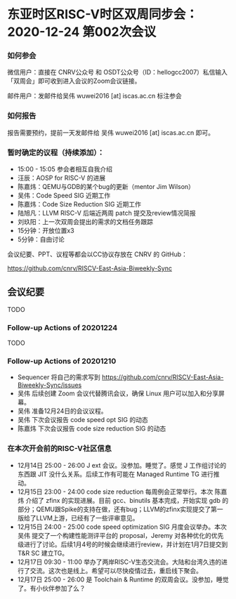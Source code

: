 # 东亚时区RISC-V时区双周同步会：2020-12-24 第002次会议

### 如何参会

微信用户：直接在 CNRV公众号 和 OSDT公众号（ID：hellogcc2007）私信输入「双周会」即可收到进入会议的Zoom会议链接。

邮件用户：发邮件给吴伟 wuwei2016 [at] iscas.ac.cn 标注参会

### 如何报告

报告需要预约，提前一天发邮件给
吴伟 wuwei2016 [at] iscas.ac.cn
即可。

### 暂时确定的议程（持续添加）：

- 15:00 - 15:05 参会者相互自我介绍
- 汪辰：AOSP for RISC-V 的进展
- 陈嘉炜：QEMU与GDB的某个bug的更新（mentor Jim Wilson）
- 吴伟：Code Speed SIG 近期工作
- 陈嘉炜：Code Size Reduction SIG 近期工作
- 陆旭凡：LLVM RISC-V 后端近两周 patch 提交及review情况简报
- 刘玖阳：上一次双周会提出的需求的文档任务跟踪
- 15分钟：开放位置x3
- 5分钟：自由讨论

会议纪要、PPT、议程等都会以CC协议存放在 CNRV 的 GitHub：

https://github.com/cnrv/RISCV-East-Asia-Biweekly-Sync

## 会议纪要

TODO

### Follow-up Actions of 20201224

TODO

### Follow-up Actions of 20201210

- Sequencer 将自己的需求写到 https://github.com/cnrv/RISCV-East-Asia-Biweekly-Sync/issues
- 吴伟 后续创建 Zoom 会议代替腾讯会议，确保 Linux 用户可以加入和分享屏幕。
- 吴伟 准备12月24日的会议议程。
- 吴伟 下次会议报告 code speed opt SIG 的动态
- 陈嘉炜 下次会议报告 code size reduction SIG 的动态

### 在本次开会前的RISC-V社区信息

- 12月14日 25:00 - 26:00 J ext 会议。没参加。睡觉了。感觉 J 工作组讨论的东西跟 JIT 没什么关系。后续工作有可能在 Managed Runtime TG 进行推动。
- 12月15日 23:00 - 24:00 code size reduction 每周例会正常举行。本次 陈嘉炜 介绍了 zfinx 的实现进展。目前 gcc、binutils 基本完成，开始实现 gdb 的部分；QEMU跟Spike的支持在做，还有bug；LLVM的zfinx实现提交了第一版给了LLVM上游，已经有了一些评审意见。
- 12月15日 24:00 - 25:00 code speed optimization SIG 月度会议举办。本次 吴伟 提交了一个构建性能测评平台的 proposal，Jeremy 对各种优化的优先级进行了讨论。后续1月4号的时候会继续进行review，并计划在1月7日提交到 T&R SC 建立TG。
- 12月17日 09:30 - 11:00 举办了两岸RISC-V生态交流会。大陆和台湾久违的进行了交流。这次也是线上。希望可以尽快疫情过去，重启线下聚会。
- 12月17日 25:00 - 26:00 是 Toolchain & Runtime 的双周会议。没参加，睡觉了。有小伙伴参加了么？
